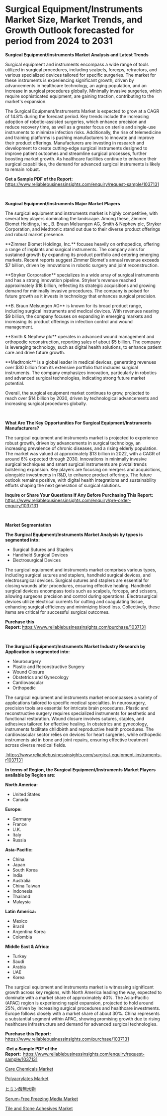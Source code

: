 <p><h1>Surgical Equipment/Instruments Market Size, Market Trends, and Growth Outlook forecasted for period from 2024 to 2031</h1></p><p><strong>Surgical Equipment/Instruments Market Analysis and Latest Trends</strong></p>
<p><p>Surgical equipment and instruments encompass a wide range of tools utilized in surgical procedures, including scalpels, forceps, retractors, and various specialized devices tailored for specific surgeries. The market for these instruments is experiencing significant growth, driven by advancements in healthcare technology, an aging population, and an increase in surgical procedures globally. Minimally invasive surgeries, which require sophisticated equipment, are gaining traction, contributing to the market's expansion.</p><p>The Surgical Equipment/Instruments Market is expected to grow at a CAGR of 14.8% during the forecast period. Key trends include the increasing adoption of robotic-assisted surgeries, which enhance precision and reduce recovery time, as well as a greater focus on sterile and single-use instruments to minimize infection risks. Additionally, the rise of telemedicine and training platforms is pushing manufacturers to innovate and improve their product offerings. Manufacturers are investing in research and development to create cutting-edge surgical instruments designed to improve patient outcomes and streamline surgical processes, further boosting market growth. As healthcare facilities continue to enhance their surgical capabilities, the demand for advanced surgical instruments is likely to remain robust.</p></p>
<p><strong>Get a Sample PDF of the Report:&nbsp;</strong> <a href="https://www.reliablebusinessinsights.com/enquiry/request-sample/1037131">https://www.reliablebusinessinsights.com/enquiry/request-sample/1037131</a></p>
<p>&nbsp;</p>
<p><strong>Surgical Equipment/Instruments Major Market Players</strong></p>
<p><p>The surgical equipment and instruments market is highly competitive, with several key players dominating the landscape. Among these, Zimmer Biomet Holdings, Inc., B. Braun Melsungen AG, Smith & Nephew plc, Stryker Corporation, and Medtronic stand out due to their diverse product offerings and robust market presence.</p><p>**Zimmer Biomet Holdings, Inc.** focuses heavily on orthopedics, offering a range of implants and surgical instruments. The company aims for sustained growth by expanding its product portfolio and entering emerging markets. Recent reports suggest Zimmer Biomet's annual revenue exceeds $7 billion, driven by innovations in robotic surgery and joint reconstruction.</p><p>**Stryker Corporation** specializes in a wide array of surgical instruments and has a strong innovation pipeline. Stryker's revenue reached approximately $18 billion, reflecting its strategic acquisitions and growing demand for minimally invasive procedures. The company is poised for future growth as it invests in technology that enhances surgical precision.</p><p>**B. Braun Melsungen AG** is known for its broad product range, including surgical instruments and medical devices. With revenues nearing $9 billion, the company focuses on expanding in emerging markets and increasing its product offerings in infection control and wound management.</p><p>**Smith & Nephew plc** operates in advanced wound management and orthopedic reconstruction, reporting sales of about $5 billion. The company is leveraging technology, such as digital health solutions, to enhance patient care and drive future growth.</p><p>**Medtronic** is a global leader in medical devices, generating revenues over $30 billion from its extensive portfolio that includes surgical instruments. The company emphasizes innovation, particularly in robotics and advanced surgical technologies, indicating strong future market potential.</p><p>Overall, the surgical equipment market continues to grow, projected to reach over $14 billion by 2030, driven by technological advancements and increasing surgical procedures globally.</p></p>
<p>&nbsp;</p>
<p><strong>What Are The Key Opportunities For Surgical Equipment/Instruments Manufacturers?</strong></p>
<p><p>The surgical equipment and instruments market is projected to experience robust growth, driven by advancements in surgical technology, an increasing prevalence of chronic diseases, and a rising elderly population. The market was valued at approximately $13 billion in 2022, with a CAGR of around 6% expected through 2030. Innovations in minimally invasive surgical techniques and smart surgical instruments are pivotal trends bolstering expansion. Key players are focusing on mergers and acquisitions, alongside investments in R&D, to enhance product offerings. The future outlook remains positive, with digital health integrations and sustainability efforts shaping the next generation of surgical solutions.</p></p>
<p><strong>Inquire or Share Your Questions If Any Before Purchasing This Report:</strong> <a href="https://www.reliablebusinessinsights.com/enquiry/pre-order-enquiry/1037131">https://www.reliablebusinessinsights.com/enquiry/pre-order-enquiry/1037131</a></p>
<p>&nbsp;</p>
<p><strong>Market Segmentation</strong></p>
<p><strong>The Surgical Equipment/Instruments Market Analysis by types is segmented into:</strong></p>
<p><ul><li>Surgical Sutures and Staplers</li><li>Handheld Surgical Devices</li><li>Electrosurgical Devices</li></ul></p>
<p><p>The surgical equipment and instruments market comprises various types, including surgical sutures and staplers, handheld surgical devices, and electrosurgical devices. Surgical sutures and staplers are essential for closing wounds after procedures, ensuring effective healing. Handheld surgical devices encompass tools such as scalpels, forceps, and scissors, allowing surgeons precision and control during operations. Electrosurgical devices utilize electrical currents for cutting and coagulating tissue, enhancing surgical efficiency and minimizing blood loss. Collectively, these items are critical for successful surgical outcomes.</p></p>
<p><strong>Purchase this Report:&nbsp;</strong><a href="https://www.reliablebusinessinsights.com/purchase/1037131">https://www.reliablebusinessinsights.com/purchase/1037131</a></p>
<p>&nbsp;</p>
<p><strong>The Surgical Equipment/Instruments Market Industry Research by Application is segmented into:</strong></p>
<p><ul><li>Neurosurgery</li><li>Plastic and Reconstructive Surgery</li><li>Wound Closure</li><li>Obstetrics and Gynecology</li><li>Cardiovascular</li><li>Orthopedic</li></ul></p>
<p><p>The surgical equipment and instruments market encompasses a variety of applications tailored to specific medical specialties. In neurosurgery, precision tools are essential for intricate brain procedures. Plastic and reconstructive surgery requires specialized instruments for aesthetic and functional restoration. Wound closure involves sutures, staples, and adhesives tailored for effective healing. In obstetrics and gynecology, instruments facilitate childbirth and reproductive health procedures. The cardiovascular sector relies on devices for heart surgeries, while orthopedic instruments aid in bone and joint repairs, ensuring effective treatment across diverse medical fields.</p></p>
<p><a href="https://www.reliablebusinessinsights.com/surgical-equipment-instruments-r1037131">&nbsp;https://www.reliablebusinessinsights.com/surgical-equipment-instruments-r1037131</a></p>
<p><strong>In terms of Region, the Surgical Equipment/Instruments Market Players available by Region are:</strong></p>
<p>
    <p> <strong> North America: </strong>
        <ul>
            <li>United States</li>
            <li>Canada</li>
        </ul>
        </p> 
    <p> <strong> Europe: </strong>
        <ul>
            <li>Germany</li>
            <li>France</li>
            <li>U.K.</li>
            <li>Italy</li>
            <li>Russia</li>
        </ul>
        </p> 
    <p> <strong> Asia-Pacific: </strong>
        <ul>
            <li>China</li>
            <li>Japan</li>
            <li>South Korea</li>
            <li>India</li>
            <li>Australia</li>
            <li>China Taiwan</li>
            <li>Indonesia</li>
            <li>Thailand</li>
            <li>Malaysia</li>
        </ul>
        </p> 
    <p> <strong> Latin America: </strong>
        <ul>
            <li>Mexico</li>
            <li>Brazil</li>
            <li>Argentina Korea</li>
            <li>Colombia</li>
        </ul>
        </p> 
    <p> <strong> Middle East & Africa: </strong>
        <ul>
            <li>Turkey</li>
            <li>Saudi</li>
            <li>Arabia</li>
            <li>UAE</li>
            <li>Korea</li>
        </ul>
    </p>
    </p>
<p><p>The surgical equipment and instruments market is witnessing significant growth across key regions, with North America leading the way, expected to dominate with a market share of approximately 40%. The Asia-Pacific (APAC) region is experiencing rapid expansion, projected to hold around 25%, driven by increasing surgical procedures and healthcare investments. Europe follows closely with a market share of about 30%. China represents a substantial segment within APAC, showing promising growth due to rising healthcare infrastructure and demand for advanced surgical technologies.</p></p>
<p><strong>Purchase this Report: </strong><a href="https://www.reliablebusinessinsights.com/purchase/1037131">https://www.reliablebusinessinsights.com/purchase/1037131</a></p>
<p>&nbsp;<strong>Get a Sample PDF of the Report:&nbsp;&nbsp;</strong><a href="https://www.reliablebusinessinsights.com/enquiry/request-sample/1037131">https://www.reliablebusinessinsights.com/enquiry/request-sample/1037131</a></p>
<p><strong></strong></p>
<p><p><a href="https://issuu.com/reportprime-2/docs/care-chemicals-market-size-2030.ppt_f47d3b385715f3">Care Chemicals Market</a></p><p><a href="https://www.linkedin.com/pulse/future-ready-strategic-insights-global-polyacrylates-market-adxcc?trackingId=00gFI2RHQqGpV50FbCORLw%3D%3D">Polyacrylates Market</a></p><p><a href="https://medium.com/@dtrg65gh/himic-anhydride-market-%E3%81%AF-%E3%82%B3%E3%82%B9%E3%83%88%E7%AE%A1%E7%90%86%E3%81%A8%E5%8A%B9%E7%8E%87%E5%90%91%E4%B8%8A%E3%82%92%E5%84%AA%E5%85%88%E3%81%97%E3%81%BE%E3%81%99-%E3%81%95%E3%82%89%E3%81%AB-%E5%A0%B1%E5%91%8A%E6%9B%B8%E3%81%AF%E5%B8%82%E5%A0%B4%E3%81%AE%E9%9C%80%E8%A6%81%E9%9D%A2%E3%81%A8%E4%BE%9B%E7%B5%A6%E9%9D%A2%E3%81%AE%E4%B8%A1%E6%96%B9%E3%82%92%E3%82%AB%E3%83%90%E3%83%BC%E3%81%97%E3%81%A6%E3%81%84%E3%81%BE%E3%81%99-himic-anhydride-%E5%B8%82%E5%A0%B4%E3%81%AF-6dfb409887bc">ヒミン酸無水物</a></p><p><a href="https://medium.com/@annirring4354/the-serum-free-freezing-media-market-report-analyzes-important-operational-and-performance-data-4fa1645b53bf">Serum-Free Freezing Media Market</a></p><p><a href="https://issuu.com/reportprime-2/docs/tile-and-stone-adhesives-market-siz_3cb1f115ffcfd5">Tile and Stone Adhesives Market</a></p></p>